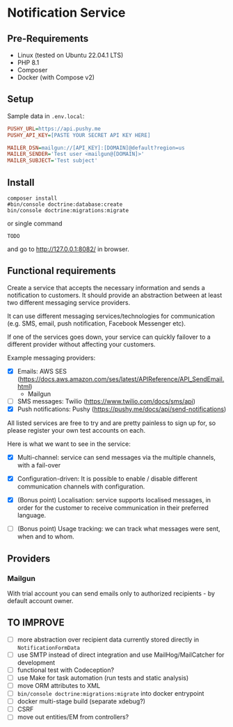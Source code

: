 # Notification Service

## Pre-Requirements
* Linux (tested on Ubuntu 22.04.1 LTS)
* PHP 8.1
* Composer
* Docker (with Compose v2)


## Setup
Sample data in `.env.local`:
```ini
PUSHY_URL=https://api.pushy.me
PUSHY_API_KEY=[PASTE YOUR SECRET API KEY HERE]

MAILER_DSN=mailgun://[API_KEY]:[DOMAIN]@default?region=us
MAILER_SENDER='Test user <mailgun@[DOMAIN]>'
MAILER_SUBJECT='Test subject'
```


## Install
```shell
composer install
#bin/console doctrine:database:create
bin/console doctrine:migrations:migrate
```
or single command
```shell
TODO
```
and go to http://127.0.0.1:8082/ in browser.


## Functional requirements
Create a service that accepts the necessary information and sends a notification to customers.
It should provide an abstraction between at least two different messaging service providers.

It can use different messaging services/technologies for communication (e.g. SMS, email,
push notification, Facebook Messenger etc).

If one of the services goes down, your service can quickly failover to a different provider
without affecting your customers.

Example messaging providers:
* [x] Emails: AWS SES (https://docs.aws.amazon.com/ses/latest/APIReference/API_SendEmail.html)
  * Mailgun
* [ ] SMS messages: Twilio (https://www.twilio.com/docs/sms/api)
* [x] Push notifications: Pushy (https://pushy.me/docs/api/send-notifications)

All listed services are free to try and are pretty painless to sign up for, so please register
your own test accounts on each.

Here is what we want to see in the service:
* [x] Multi-channel: service can send messages via the multiple channels, with a fail-over
* [x] Configuration-driven: It is possible to enable / disable different communication channels with configuration.
* [x] (Bonus point) Localisation: service supports localised messages, in order for the customer
to receive communication in their preferred language.
* [ ] (Bonus point) Usage tracking: we can track what messages were sent, when and to whom.


## Providers

### Mailgun
With trial account you can send emails only to authorized recipients - by default account owner.

## TO IMPROVE
* [ ] more abstraction over recipient data currently stored directly in `NotificationFormData`
* [ ] use SMTP instead of direct integration and use MailHog/MailCatcher for development
* [ ] functional test with Codeception?
* [ ] use Make for task automation (run tests and static analysis)
* [ ] move ORM attributes to XML
* [ ] `bin/console doctrine:migrations:migrate` into docker entrypoint
* [ ] docker multi-stage build (separate xdebug?)
* [ ] CSRF
* [ ] move out entities/EM from controllers?

